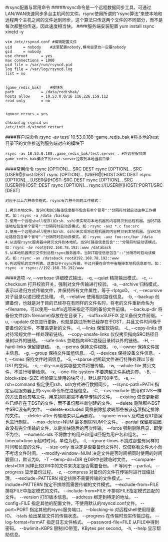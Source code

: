 #rsync配置与常用命令
#####rsync命令是一个远程数据同步工具，可通过LAN/WAN快速同步多台主机间的文件。rsync使用所谓的“rsync算法”来使本地和远程两个主机之间的文件达到同步，这个算法只传送两个文件的不同部分，而不是每次都整份传送，因此速度相当快。
####服务端安装配置
	yum install rsync xinetd -y 

	vim /etc/rsyncd.conf #编辑配置文件
	uid     = nobody	#这里配置nobody,模块目录也一定要nobody
	gid     = nobody
	use chroot      = yes
	max connections = 1000
	pid file = /var/run/rsyncd.pid
	log file = /var/log/rsyncd.log
	list = no
	
	
	[game_redis_bak] 	#模块名
	path            = /data/redisbak/
	hosts allow     = 10.53.0.0/16 116.226.159.112
	read only       = no
	
	
	ignore errors = yes

	chkconfig rsyncd on
	/etc/init.d/xinetd restart


####客户端命令
	rsync -av test/ 10.53.0.188::game_redis_bak	#将本地的test目录下的文件推送到服务端对应的模块下
	
	rsync -av 10.53.0.188::game_redis_bak/test.server . #将远程服务端game_redis_bak模块下的test.server拉取到本地当前目录


####常用命令
	rsync [OPTION]... SRC DEST
	rsync [OPTION]... SRC [USER@]host:DEST
	rsync [OPTION]... [USER@]HOST:SRC DEST
	rsync [OPTION]... [USER@]HOST::SRC DEST
	rsync [OPTION]... SRC [USER@]HOST::DEST
	rsync [OPTION]... rsync://[USER@]HOST[:PORT]/SRC [DEST]

	对应于以上六种命令格式，rsync有六种不同的工作模式：

	1.拷贝本地文件。当SRC和DES路径信息都不包含有单个冒号":"分隔符时就启动这种工作模式。如：rsync -a /data /backup
	2.使用一个远程shell程序(如rsh、ssh)来实现将本地机器的内容拷贝到远程机器。当DST路径地址包含单个冒号":"分隔符时启动该模式。如：rsync -avz *.c foo:src
	3.使用一个远程shell程序(如rsh、ssh)来实现将远程机器的内容拷贝到本地机器。当SRC地址路径包含单个冒号":"分隔符时启动该模式。如：rsync -avz foo:src/bar /data
	4.从远程rsync服务器中拷贝文件到本地机。当SRC路径信息包含"::"分隔符时启动该模式。如：rsync -av root@192.168.78.192::www /databack
	5.从本地机器拷贝文件到远程rsync服务器中。当DST路径信息包含"::"分隔符时启动该模式。如：rsync -av /databack root@192.168.78.192::www
	6.列远程机的文件列表。这类似于rsync传输，不过只要在命令中省略掉本地机信息即可。如：rsync -v rsync://192.168.78.192/www

####选项
	-v, --verbose 详细模式输出。
	-q, --quiet 精简输出模式。
	-c, --checksum 打开校验开关，强制对文件传输进行校验。
	-a, --archive 归档模式，表示以递归方式传输文件，并保持所有文件属性，等于-rlptgoD。
	-r, --recursive 对子目录以递归模式处理。
	-R, --relative 使用相对路径信息。
	-b, --backup 创建备份，也就是对于目的已经存在有同样的文件名时，将老的文件重新命名为~filename。可以使用--suffix选项来指定不同的备份文件前缀。
	--backup-dir 将备份文件(如~filename)存放在在目录下。
	-suffix=SUFFIX 定义备份文件前缀。
	-u, --update 仅仅进行更新，也就是跳过所有已经存在于DST，并且文件时间晚于要备份的文件，不覆盖更新的文件。
	-l, --links 保留软链结。
	-L, --copy-links 想对待常规文件一样处理软链结。
	--copy-unsafe-links 仅仅拷贝指向SRC路径目录树以外的链结。
	--safe-links 忽略指向SRC路径目录树以外的链结。
	-H, --hard-links 保留硬链结。
	-p, --perms 保持文件权限。
	-o, --owner 保持文件属主信息。
	-g, --group 保持文件属组信息。
	-D, --devices 保持设备文件信息。
	-t, --times 保持文件时间信息。
	-S, --sparse 对稀疏文件进行特殊处理以节省DST的空间。
	-n, --dry-run现实哪些文件将被传输。
	-w, --whole-file 拷贝文件，不进行增量检测。
	-x, --one-file-system 不要跨越文件系统边界。
	-B, --block-size=SIZE 检验算法使用的块尺寸，默认是700字节。
	-e, --rsh=command 指定使用rsh、ssh方式进行数据同步。
	--rsync-path=PATH 指定远程服务器上的rsync命令所在路径信息。
	-C, --cvs-exclude 使用和CVS一样的方法自动忽略文件，用来排除那些不希望传输的文件。
	--existing 仅仅更新那些已经存在于DST的文件，而不备份那些新创建的文件。
	--delete 删除那些DST中SRC没有的文件。
	--delete-excluded 同样删除接收端那些被该选项指定排除的文件。
	--delete-after 传输结束以后再删除。
	--ignore-errors 及时出现IO错误也进行删除。
	--max-delete=NUM 最多删除NUM个文件。
	--partial 保留那些因故没有完全传输的文件，以是加快随后的再次传输。
	--force 强制删除目录，即使不为空。
	--numeric-ids 不将数字的用户和组id匹配为用户名和组名。
	--timeout=time ip超时时间，单位为秒。
	-I, --ignore-times 不跳过那些有同样的时间和长度的文件。
	--size-only 当决定是否要备份文件时，仅仅察看文件大小而不考虑文件时间。
	--modify-window=NUM 决定文件是否时间相同时使用的时间戳窗口，默认为0。
	-T --temp-dir=DIR 在DIR中创建临时文件。
	--compare-dest=DIR 同样比较DIR中的文件来决定是否需要备份。
	-P 等同于 --partial。
	--progress 显示备份过程。
	-z, --compress 对备份的文件在传输时进行压缩处理。
	--exclude=PATTERN 指定排除不需要传输的文件模式。
	--include=PATTERN 指定不排除而需要传输的文件模式。
	--exclude-from=FILE 排除FILE中指定模式的文件。
	--include-from=FILE 不排除FILE指定模式匹配的文件。
	--version 打印版本信息。
	--address 绑定到特定的地址。
	--config=FILE 指定其他的配置文件，不使用默认的rsyncd.conf文件。
	--port=PORT 指定其他的rsync服务端口。
	--blocking-io 对远程shell使用阻塞IO。
	-stats 给出某些文件的传输状态。
	--progress 在传输时现实传输过程。
	--log-format=formAT 指定日志文件格式。
	--password-file=FILE 从FILE中得到密码。
	--bwlimit=KBPS 限制I/O带宽，KBytes per second。
	-h, --help 显示帮助信息。